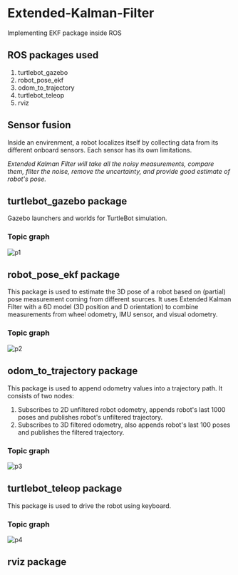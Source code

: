 # Extended-Kalman-Filter
Implementing EKF package inside ROS

## ROS packages used
1. turtlebot_gazebo
2. robot_pose_ekf
3. odom_to_trajectory
4. turtlebot_teleop
5. rviz

## Sensor fusion

Inside an envirenment, a robot localizes itself by collecting data from its different onboard sensors. 
Each sensor has its own limitations. 

_Extended Kalman Filter will take all the noisy measurements, compare them, filter the noise, remove the uncertainty, and provide good estimate of robot's pose._

## turtlebot_gazebo package

Gazebo launchers and worlds for TurtleBot simulation. 

### Topic graph

![p1](https://user-images.githubusercontent.com/7389485/57750001-461cad80-7695-11e9-87a3-f52e8081676e.JPG)

## robot_pose_ekf package

This package is used to estimate the 3D pose of a robot based on (partial) pose measurement coming from different sources.
It uses Extended Kalman Filter with a 6D model (3D position and D orientation) to combine measurements from wheel odometry, IMU sensor, and visual odometry. 

### Topic graph

![p2](https://user-images.githubusercontent.com/7389485/57750705-1cb15100-7698-11e9-971d-adabf42ee36a.JPG)

## odom_to_trajectory package

This package is used to append odometry values into a trajectory path. 
It consists of two nodes:
1. Subscribes to 2D unfiltered robot odometry, appends robot's last 1000 poses and publishes robot's unfiltered trajectory.
2. Subscribes to 3D filtered odometry, also appends robot's last 100 poses and publishes the filtered trajectory. 

### Topic graph

![p3](https://user-images.githubusercontent.com/7389485/57751507-d1e50880-769a-11e9-840d-4bde55472501.JPG)

## turtlebot_teleop package

This package is used to drive the robot using keyboard. 


### Topic graph

![p4](https://user-images.githubusercontent.com/7389485/57752129-d27e9e80-769c-11e9-9bcd-0f60738ca717.JPG)

## rviz package
